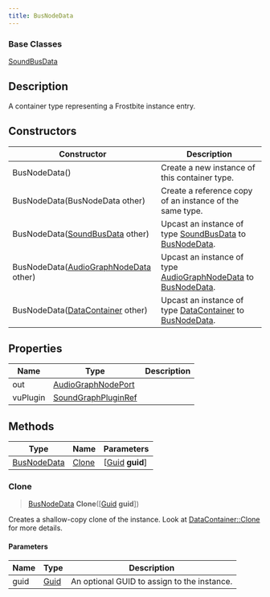 ```yaml
---
title: BusNodeData
---
```

### Base Classes

[SoundBusData](SoundBusData)

## Description

A container type representing a Frostbite instance entry.

## Constructors

| Constructor                                                            | Description                                                                                                   |
| ---------------------------------------------------------------------- | ------------------------------------------------------------------------------------------------------------- |
| BusNodeData()                                                          | Create a new instance of this container type.                                                                 |
| BusNodeData(BusNodeData other)                                         | Create a reference copy of an instance of the same type.                                                      |
| BusNodeData([SoundBusData](SoundBusData) other)                        | Upcast an instance of type [SoundBusData](SoundBusData) to [BusNodeData](BusNodeData).                        |
| BusNodeData([AudioGraphNodeData](AudioGraphNodeData) other)            | Upcast an instance of type [AudioGraphNodeData](AudioGraphNodeData) to [BusNodeData](BusNodeData).            |
| BusNodeData([DataContainer](/vext/ref/shared/class/datacontainer) other) | Upcast an instance of type [DataContainer](/vext/ref/shared/class/datacontainer) to [BusNodeData](BusNodeData). |

## Properties

| Name     | Type                                       | Description |
| -------- | ------------------------------------------ | ----------- |
| out      | [AudioGraphNodePort](AudioGraphNodePort)   |             |
| vuPlugin | [SoundGraphPluginRef](SoundGraphPluginRef) |             |

## Methods

| Type                       | Name            | Parameters                                     |
| -------------------------- | --------------- | ---------------------------------------------- |
| [BusNodeData](BusNodeData) | [Clone](#clone) | \[[Guid](/vext/ref/shared/class/guid) **guid**\] |

### Clone

> [BusNodeData](BusNodeData) **Clone**(\[[Guid](/vext/ref/shared/class/guid) **guid**\])

Creates a shallow-copy clone of the instance. Look at [DataContainer::Clone](/vext/ref/shared/class/datacontainer#clone) for more details.

#### Parameters

| Name | Type         | Description                                 |
| ---- | ------------ | ------------------------------------------- |
| guid | [Guid](Guid) | An optional GUID to assign to the instance. |
